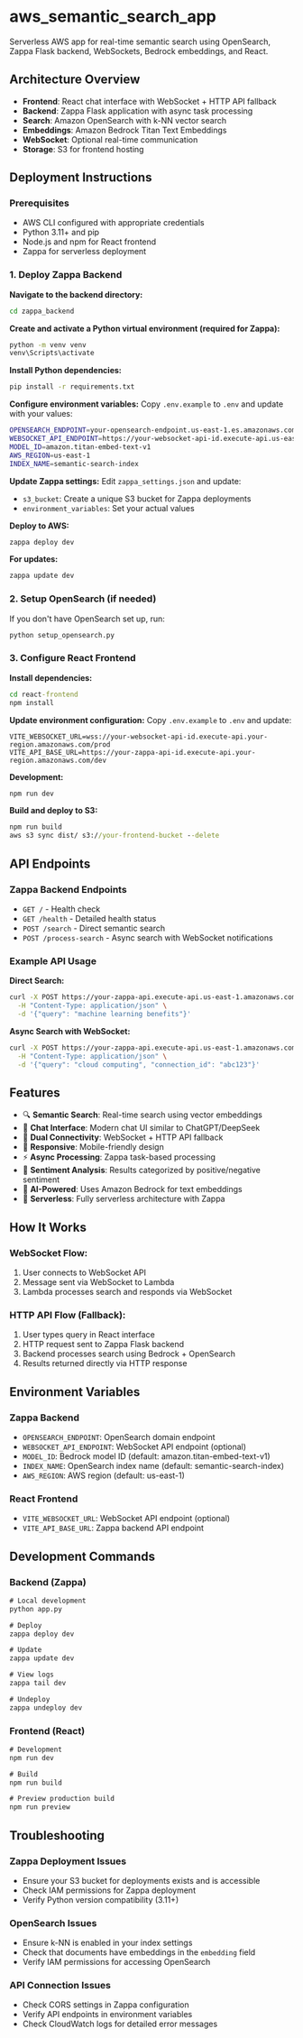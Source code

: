 # aws_semantic_search_app
Serverless AWS app for real-time semantic search using OpenSearch, Zappa Flask backend, WebSockets, Bedrock embeddings, and React.

## Architecture Overview
- **Frontend**: React chat interface with WebSocket + HTTP API fallback
- **Backend**: Zappa Flask application with async task processing
- **Search**: Amazon OpenSearch with k-NN vector search  
- **Embeddings**: Amazon Bedrock Titan Text Embeddings
- **WebSocket**: Optional real-time communication
- **Storage**: S3 for frontend hosting

## Deployment Instructions

### Prerequisites
- AWS CLI configured with appropriate credentials
- Python 3.11+ and pip
- Node.js and npm for React frontend
- Zappa for serverless deployment

### 1. Deploy Zappa Backend

**Navigate to the backend directory:**
```cmd
cd zappa_backend
```

**Create and activate a Python virtual environment (required for Zappa):**
```cmd
python -m venv venv
venv\Scripts\activate
```

**Install Python dependencies:**
```cmd
pip install -r requirements.txt
```

**Configure environment variables:**
Copy `.env.example` to `.env` and update with your values:
```bash
OPENSEARCH_ENDPOINT=your-opensearch-endpoint.us-east-1.es.amazonaws.com
WEBSOCKET_API_ENDPOINT=https://your-websocket-api-id.execute-api.us-east-1.amazonaws.com/prod
MODEL_ID=amazon.titan-embed-text-v1
AWS_REGION=us-east-1
INDEX_NAME=semantic-search-index
```

**Update Zappa settings:**
Edit `zappa_settings.json` and update:
- `s3_bucket`: Create a unique S3 bucket for Zappa deployments
- `environment_variables`: Set your actual values

**Deploy to AWS:**
```cmd
zappa deploy dev
```

**For updates:**
```cmd
zappa update dev
```

### 2. Setup OpenSearch (if needed)

If you don't have OpenSearch set up, run:
```cmd
python setup_opensearch.py
```

### 3. Configure React Frontend

**Install dependencies:**
```cmd
cd react-frontend
npm install
```

**Update environment configuration:**
Copy `.env.example` to `.env` and update:
```env
VITE_WEBSOCKET_URL=wss://your-websocket-api-id.execute-api.your-region.amazonaws.com/prod
VITE_API_BASE_URL=https://your-zappa-api-id.execute-api.your-region.amazonaws.com/dev
```

**Development:**
```cmd
npm run dev
```

**Build and deploy to S3:**
```cmd
npm run build
aws s3 sync dist/ s3://your-frontend-bucket --delete
```

## API Endpoints

### Zappa Backend Endpoints

- `GET /` - Health check
- `GET /health` - Detailed health status
- `POST /search` - Direct semantic search
- `POST /process-search` - Async search with WebSocket notifications

### Example API Usage

**Direct Search:**
```bash
curl -X POST https://your-zappa-api.execute-api.us-east-1.amazonaws.com/dev/search \
  -H "Content-Type: application/json" \
  -d '{"query": "machine learning benefits"}'
```

**Async Search with WebSocket:**
```bash
curl -X POST https://your-zappa-api.execute-api.us-east-1.amazonaws.com/dev/process-search \
  -H "Content-Type: application/json" \
  -d '{"query": "cloud computing", "connection_id": "abc123"}'
```

## Features
- 🔍 **Semantic Search**: Real-time search using vector embeddings
- 💬 **Chat Interface**: Modern chat UI similar to ChatGPT/DeepSeek
- 🔄 **Dual Connectivity**: WebSocket + HTTP API fallback
- 📱 **Responsive**: Mobile-friendly design
- ⚡ **Async Processing**: Zappa task-based processing
- 🎯 **Sentiment Analysis**: Results categorized by positive/negative sentiment
- 🤖 **AI-Powered**: Uses Amazon Bedrock for text embeddings
- 🚀 **Serverless**: Fully serverless architecture with Zappa

## How It Works

### WebSocket Flow:
1. User connects to WebSocket API
2. Message sent via WebSocket to Lambda
3. Lambda processes search and responds via WebSocket

### HTTP API Flow (Fallback):
1. User types query in React interface
2. HTTP request sent to Zappa Flask backend
3. Backend processes search using Bedrock + OpenSearch
4. Results returned directly via HTTP response

## Environment Variables

### Zappa Backend
- `OPENSEARCH_ENDPOINT`: OpenSearch domain endpoint
- `WEBSOCKET_API_ENDPOINT`: WebSocket API endpoint (optional)
- `MODEL_ID`: Bedrock model ID (default: amazon.titan-embed-text-v1)
- `INDEX_NAME`: OpenSearch index name (default: semantic-search-index)
- `AWS_REGION`: AWS region (default: us-east-1)

### React Frontend
- `VITE_WEBSOCKET_URL`: WebSocket API endpoint (optional)
- `VITE_API_BASE_URL`: Zappa backend API endpoint

## Development Commands

### Backend (Zappa)
```cmd
# Local development
python app.py

# Deploy
zappa deploy dev

# Update
zappa update dev

# View logs
zappa tail dev

# Undeploy
zappa undeploy dev
```

### Frontend (React)
```cmd
# Development
npm run dev

# Build
npm run build

# Preview production build
npm run preview
```

## Troubleshooting

### Zappa Deployment Issues
- Ensure your S3 bucket for deployments exists and is accessible
- Check IAM permissions for Zappa deployment
- Verify Python version compatibility (3.11+)

### OpenSearch Issues
- Ensure k-NN is enabled in your index settings
- Check that documents have embeddings in the `embedding` field
- Verify IAM permissions for accessing OpenSearch

### API Connection Issues
- Check CORS settings in Zappa configuration
- Verify API endpoints in environment variables
- Check CloudWatch logs for detailed error messages
